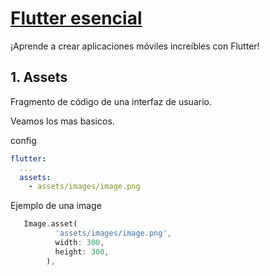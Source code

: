 # [Flutter esencial](../readme.md)

¡Aprende a crear aplicaciones móviles increíbles con Flutter!

## 1. Assets

Fragmento de código de una interfaz de usuario.

Veamos los mas basicos.

config

```yaml
flutter:
  ...
  assets:
    - assets/images/image.png
```

Ejemplo de una image
```dart
   Image.asset(
          'assets/images/image.png',
          width: 300,
          height: 300,
        ),
```